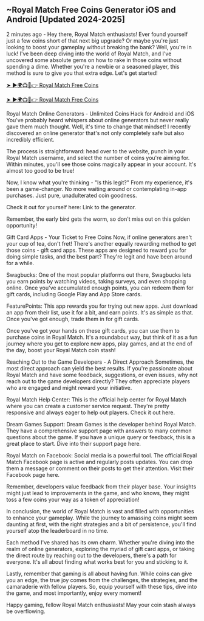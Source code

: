 ## ~Royal Match Free Coins Generator iOS and Android [Updated 2024-2025]

2 minutes ago - Hey there, Royal Match enthusiasts! Ever found yourself just a few coins short of that next big upgrade? Or maybe you're just looking to boost your gameplay without breaking the bank? Well, you're in luck! I've been deep diving into the world of Royal Match, and I've uncovered some absolute gems on how to rake in those coins without spending a dime. Whether you're a newbie or a seasoned player, this method is sure to give you that extra edge. Let's get started!

<a href="https://t.co/0re23d9c1K">➤ ►🌍📺📱👉 Royal Match Free Coins</a>

<a href="https://t.co/0re23d9c1K">➤ ►🌍📺📱👉 Royal Match Free Coins</a>

Royal Match Online Generators - Unlimited Coins Hack for Android and iOS
You've probably heard whispers about online generators but never really gave them much thought. Well, it's time to change that mindset! I recently discovered an online generator that's not only completely safe but also incredibly efficient.

The process is straightforward: head over to the website, punch in your Royal Match username, and select the number of coins you're aiming for. Within minutes, you'll see those coins magically appear in your account. It's almost too good to be true!

Now, I know what you're thinking - "Is this legit?" From my experience, it's been a game-changer. No more waiting around or contemplating in-app purchases. Just pure, unadulterated coin goodness.

Check it out for yourself here: Link to the generator.

Remember, the early bird gets the worm, so don't miss out on this golden opportunity!

Gift Card Apps - Your Ticket to Free Coins
Now, if online generators aren't your cup of tea, don't fret! There's another equally rewarding method to get those coins - gift card apps. These apps are designed to reward you for doing simple tasks, and the best part? They're legit and have been around for a while.

Swagbucks: One of the most popular platforms out there, Swagbucks lets you earn points by watching videos, taking surveys, and even shopping online. Once you've accumulated enough points, you can redeem them for gift cards, including Google Play and App Store cards.

FeaturePoints: This app rewards you for trying out new apps. Just download an app from their list, use it for a bit, and earn points. It's as simple as that. Once you've got enough, trade them in for gift cards.

Once you've got your hands on these gift cards, you can use them to purchase coins in Royal Match. It's a roundabout way, but think of it as a fun journey where you get to explore new apps, play games, and at the end of the day, boost your Royal Match coin stash!

Reaching Out to the Game Developers - A Direct Approach
Sometimes, the most direct approach can yield the best results. If you're passionate about Royal Match and have some feedback, suggestions, or even issues, why not reach out to the game developers directly? They often appreciate players who are engaged and might reward your initiative.

Royal Match Help Center: This is the official help center for Royal Match where you can create a customer service request. They're pretty responsive and always eager to help out players. Check it out here.

Dream Games Support: Dream Games is the developer behind Royal Match. They have a comprehensive support page with answers to many common questions about the game. If you have a unique query or feedback, this is a great place to start. Dive into their support page here.

Royal Match on Facebook: Social media is a powerful tool. The official Royal Match Facebook page is active and regularly posts updates. You can drop them a message or comment on their posts to get their attention. Visit their Facebook page here.

Remember, developers value feedback from their player base. Your insights might just lead to improvements in the game, and who knows, they might toss a few coins your way as a token of appreciation!

In conclusion, the world of Royal Match is vast and filled with opportunities to enhance your gameplay. While the journey to amassing coins might seem daunting at first, with the right strategies and a bit of persistence, you'll find yourself atop the leaderboard in no time.

Each method I've shared has its own charm. Whether you're diving into the realm of online generators, exploring the myriad of gift card apps, or taking the direct route by reaching out to the developers, there's a path for everyone. It's all about finding what works best for you and sticking to it.

Lastly, remember that gaming is all about having fun. While coins can give you an edge, the true joy comes from the challenges, the strategies, and the camaraderie with fellow players. So, equip yourself with these tips, dive into the game, and most importantly, enjoy every moment!

Happy gaming, fellow Royal Match enthusiasts! May your coin stash always be overflowing.
